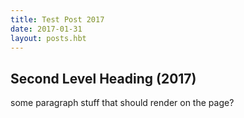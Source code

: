 ```yaml
---
title: Test Post 2017
date: 2017-01-31
layout: posts.hbt
---
```


## Second Level Heading (2017)

some paragraph stuff that should render on the page?
